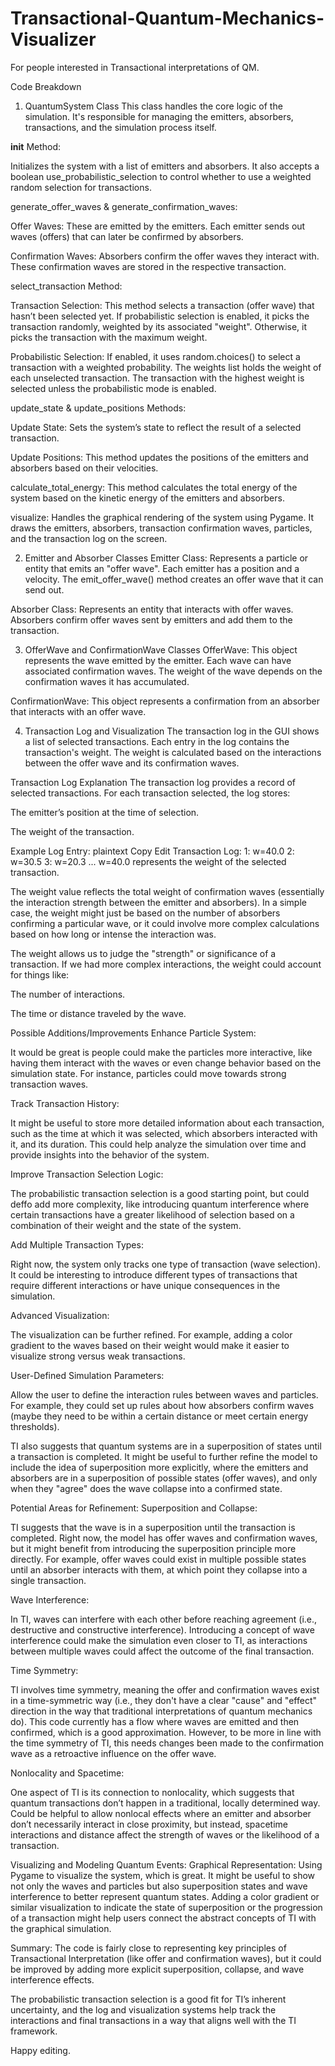 # Transactional-Quantum-Mechanics-Visualizer
For people interested in Transactional interpretations of QM.

Code Breakdown
1. QuantumSystem Class
This class handles the core logic of the simulation. It's responsible for managing the emitters, absorbers, transactions, and the simulation process itself.

__init__ Method:

Initializes the system with a list of emitters and absorbers. It also accepts a boolean use_probabilistic_selection to control whether to use a weighted random selection for transactions.

generate_offer_waves & generate_confirmation_waves:

Offer Waves: These are emitted by the emitters. Each emitter sends out waves (offers) that can later be confirmed by absorbers.

Confirmation Waves: Absorbers confirm the offer waves they interact with. These confirmation waves are stored in the respective transaction.

select_transaction Method:

Transaction Selection: This method selects a transaction (offer wave) that hasn’t been selected yet. If probabilistic selection is enabled, it picks the transaction randomly, weighted by its associated "weight". Otherwise, it picks the transaction with the maximum weight.

Probabilistic Selection: If enabled, it uses random.choices() to select a transaction with a weighted probability. The weights list holds the weight of each unselected transaction. The transaction with the highest weight is selected unless the probabilistic mode is enabled.

update_state & update_positions Methods:

Update State: Sets the system’s state to reflect the result of a selected transaction.

Update Positions: This method updates the positions of the emitters and absorbers based on their velocities.

calculate_total_energy: This method calculates the total energy of the system based on the kinetic energy of the emitters and absorbers.

visualize: Handles the graphical rendering of the system using Pygame. It draws the emitters, absorbers, transaction confirmation waves, particles, and the transaction log on the screen.

2. Emitter and Absorber Classes
Emitter Class: Represents a particle or entity that emits an "offer wave". Each emitter has a position and a velocity. The emit_offer_wave() method creates an offer wave that it can send out.

Absorber Class: Represents an entity that interacts with offer waves. Absorbers confirm offer waves sent by emitters and add them to the transaction.

3. OfferWave and ConfirmationWave Classes
OfferWave: This object represents the wave emitted by the emitter. Each wave can have associated confirmation waves. The weight of the wave depends on the confirmation waves it has accumulated.

ConfirmationWave: This object represents a confirmation from an absorber that interacts with an offer wave.

4. Transaction Log and Visualization
The transaction log in the GUI shows a list of selected transactions. Each entry in the log contains the transaction's weight. The weight is calculated based on the interactions between the offer wave and its confirmation waves.

Transaction Log Explanation
The transaction log provides a record of selected transactions. For each transaction selected, the log stores:

The emitter’s position at the time of selection.

The weight of the transaction.

Example Log Entry:
plaintext
Copy
Edit
Transaction Log:
1: w=40.0
2: w=30.5
3: w=20.3
...
w=40.0 represents the weight of the selected transaction.

The weight value reflects the total weight of confirmation waves (essentially the interaction strength between the emitter and absorbers). In a simple case, the weight might just be based on the number of absorbers confirming a particular wave, or it could involve more complex calculations based on how long or intense the interaction was.

The weight allows us to judge the "strength" or significance of a transaction. If we had more complex interactions, the weight could account for things like:

The number of interactions.

The time or distance traveled by the wave.

Possible Additions/Improvements
Enhance Particle System:

It would be great is people could make the particles more interactive, like having them interact with the waves or even change behavior based on the simulation state. For instance, particles could move towards strong transaction waves.

Track Transaction History:

It might be useful to store more detailed information about each transaction, such as the time at which it was selected, which absorbers interacted with it, and its duration. This could help analyze the simulation over time and provide insights into the behavior of the system.

Improve Transaction Selection Logic:

The probabilistic transaction selection is a good starting point, but could deffo add more complexity, like introducing quantum interference where certain transactions have a greater likelihood of selection based on a combination of their weight and the state of the system.

Add Multiple Transaction Types:

Right now, the system only tracks one type of transaction (wave selection). It could be interesting to introduce different types of transactions that require different interactions or have unique consequences in the simulation.

Advanced Visualization:

The visualization can be further refined. For example, adding a color gradient to the waves based on their weight would make it easier to visualize strong versus weak transactions. 

User-Defined Simulation Parameters:

Allow the user to define the interaction rules between waves and particles. For example, they could set up rules about how absorbers confirm waves (maybe they need to be within a certain distance or meet certain energy thresholds).


TI also suggests that quantum systems are in a superposition of states until a transaction is completed. It might be useful to further refine the model to include the idea of superposition more explicitly, where the emitters and absorbers are in a superposition of possible states (offer waves), and only when they "agree" does the wave collapse into a confirmed state.

Potential Areas for Refinement:
Superposition and Collapse:

TI suggests that the wave is in a superposition until the transaction is completed. Right now, the model has offer waves and confirmation waves, but it might benefit from introducing the superposition principle more directly. For example, offer waves could exist in multiple possible states until an absorber interacts with them, at which point they collapse into a single transaction.


Wave Interference:

In TI, waves can interfere with each other before reaching agreement (i.e., destructive and constructive interference). Introducing a concept of wave interference could make the simulation even closer to TI, as interactions between multiple waves could affect the outcome of the final transaction.


Time Symmetry:

TI involves time symmetry, meaning the offer and confirmation waves exist in a time-symmetric way (i.e., they don't have a clear "cause" and "effect" direction in the way that traditional interpretations of quantum mechanics do). This code currently has a flow where waves are emitted and then confirmed, which is a good approximation. However, to be more in line with the time symmetry of TI, this needs changes been made to the confirmation wave as a retroactive influence on the offer wave. 

Nonlocality and Spacetime:

One aspect of TI is its connection to nonlocality, which suggests that quantum transactions don’t happen in a traditional, locally determined way. Could be helpful to allow nonlocal effects where an emitter and absorber don’t necessarily interact in close proximity, but instead, spacetime interactions and distance affect the strength of waves or the likelihood of a transaction.

Visualizing and Modeling Quantum Events:
Graphical Representation: Using Pygame to visualize the system, which is great. It might be useful to show not only the waves and particles but also superposition states and wave interference to better represent quantum states. Adding a color gradient or similar visualization to indicate the state of superposition or the progression of a transaction might help users connect the abstract concepts of TI with the graphical simulation.

Summary:
The code is fairly close to representing key principles of Transactional Interpretation (like offer and confirmation waves), but it could be improved by adding more explicit superposition, collapse, and wave interference effects.

The probabilistic transaction selection is a good fit for TI’s inherent uncertainty, and the log and visualization systems help track the interactions and final transactions in a way that aligns well with the TI framework.

Happy editing. 
